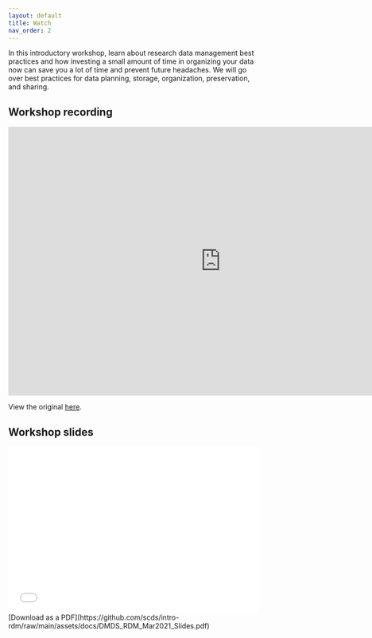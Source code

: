 ```yaml
---
layout: default
title: Watch
nav_order: 2
---
```


In this introductory workshop, learn about research data management best practices and how investing a small amount of time in organizing your data now can save you a lot of time and prevent future headaches. We will go over  best practices for data planning, storage, organization, preservation, and sharing.

## Workshop recording

<iframe height="540" width="853" allowfullscreen frameborder=0 src="https://echo360.ca/media/cbeb4b28-21a4-4149-a814-ddeef38efab4/public?autoplay=false&automute=false"></iframe>

View the original [here](https://echo360.ca/media/cbeb4b28-21a4-4149-a814-ddeef38efab4/public).


## Workshop slides

<div style="position:relative;padding-top:66.25%;">
<iframe src="//docs.google.com/viewer?url=https://github.com/scds/intro-rdm/raw/main/assets/docs/DMDS_RDM_Mar2021_Slides.pdf?dl=0&hl=en_US&embedded=true" class="gde-frame" style="position:absolute;top:0;left:0;width:100%;height:100%;border:none;" scrolling="no"></iframe>
</div>
[Download as a PDF](https://github.com/scds/intro-rdm/raw/main/assets/docs/DMDS_RDM_Mar2021_Slides.pdf)
<br>

